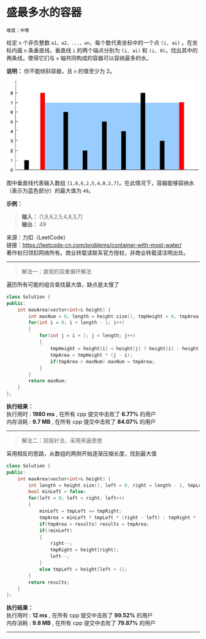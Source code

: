 # 盛最多水的容器 #  
`难度：中等` 
 
给定 `n` 个非负整数 `a1，a2，...，an`，每个数代表坐标中的一个点 `(i, ai)` 。在坐标内画 `n` 条垂直线，垂直线 `i` 的两个端点分别为 `(i, ai)` 和 `(i, 0)`。找出其中的两条线，使得它们与 `x` 轴共同构成的容器可以容纳最多的水。

**说明：**  你不能倾斜容器，且 `n` 的值至少为 2。  

![示意图](../pic/question_11.jpg "示意图")  

图中垂直线代表输入数组 `[1,8,6,2,5,4,8,3,7]`。在此情况下，容器能够容纳水（表示为蓝色部分）的最大值为 `49`。  

**示例：**  
>**输入：** [1,8,6,2,5,4,8,3,7]  
>**输出：** 49  

来源：力扣（LeetCode）  
链接：https://leetcode-cn.com/problems/container-with-most-water/  
著作权归领扣网络所有。商业转载请联系官方授权，非商业转载请注明出处。  

---  

>解法一：直观的双重循环解法  

遍历所有可能的组合查找最大值，缺点是太慢了  
```C++
class Solution {
public:
    int maxArea(vector<int>& height) {
        int maxNum = 0, length = height.size(), tmpHeight = 0, tmpArea = 0;
        for(int i = 0; i < length - 1; i++)
        {
            for(int j = i + 1; j < length; j++)
            {
                tmpHeight = height[i] < height[j] ? height[i] : height[j];
                tmpArea = tmpHeight * (j - i);
                if(tmpArea > maxNum) maxNum = tmpArea;
            }
        }
        return maxNum;
    }
};
```  

**执行结果：**  
执行用时 : **1980 ms** , 在所有 cpp 提交中击败了 **6.77%** 的用户  
内存消耗 : **9.7 MB** , 在所有 cpp 提交中击败了 **84.07%** 的用户  

---  

>解法二：双指针法，采用夹逼思想  

采用相反的思路，从数组的两侧开始逐渐压缩长度，找到最大值  
```C++
class Solution {
public:
    int maxArea(vector<int>& height) {
        int length = height.size(), left = 0, right = length - 1, tmpLeft = height[left], tmpRight = height[right], results = 0, tmpArea = 0;
        bool minLeft = false;
        for(left = 0; left < right; left++)
        {
            minLeft = tmpLeft <= tmpRight;
            tmpArea = minLeft ? tmpLeft * (right - left) : tmpRight * (right - left);
            if(tmpArea > results) results = tmpArea;
            if(!minLeft)
            {
                right--;
                tmpRight = height[right];
                left--;
            }
            else tmpLeft = height[left + 1];
        }
        return results;
    }
};
```  

**执行结果：**  
执行用时 : **12 ms** , 在所有 cpp 提交中击败了 **99.52%** 的用户  
内存消耗 : **9.8 MB** , 在所有 cpp 提交中击败了 **79.87%** 的用户  

---  